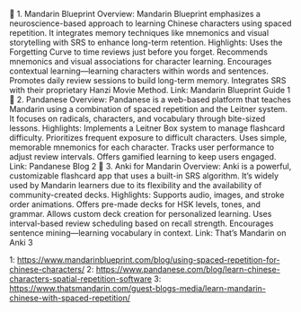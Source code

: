 🧠 1. Mandarin Blueprint
Overview:
Mandarin Blueprint emphasizes a neuroscience-based approach to learning Chinese characters using spaced repetition. It integrates memory techniques like mnemonics and visual storytelling with SRS to enhance long-term retention.
Highlights:
Uses the Forgetting Curve to time reviews just before you forget.
Recommends mnemonics and visual associations for character learning.
Encourages contextual learning—learning characters within words and sentences.
Promotes daily review sessions to build long-term memory.
Integrates SRS with their proprietary Hanzi Movie Method.
Link: Mandarin Blueprint Guide 1
🔁 2. Pandanese
Overview:
Pandanese is a web-based platform that teaches Mandarin using a combination of spaced repetition and the Leitner system. It focuses on radicals, characters, and vocabulary through bite-sized lessons.
Highlights:
Implements a Leitner Box system to manage flashcard difficulty.
Prioritizes frequent exposure to difficult characters.
Uses simple, memorable mnemonics for each character.
Tracks user performance to adjust review intervals.
Offers gamified learning to keep users engaged.
Link: Pandanese Blog 2
📱 3. Anki for Mandarin
Overview:
Anki is a powerful, customizable flashcard app that uses a built-in SRS algorithm. It’s widely used by Mandarin learners due to its flexibility and the availability of community-created decks.
Highlights:
Supports audio, images, and stroke order animations.
Offers pre-made decks for HSK levels, tones, and grammar.
Allows custom deck creation for personalized learning.
Uses interval-based review scheduling based on recall strength.
Encourages sentence mining—learning vocabulary in context.
Link: That’s Mandarin on Anki 3

1: https://www.mandarinblueprint.com/blog/using-spaced-repetition-for-chinese-characters/ 
2: https://www.pandanese.com/blog/learn-chinese-characters-spatial-repetition-software 
3: https://www.thatsmandarin.com/guest-blogs-media/learn-mandarin-chinese-with-spaced-repetition/